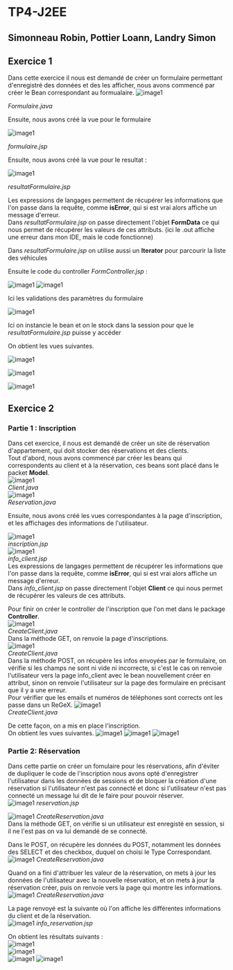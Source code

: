 # TP4-J2EE
## Simonneau Robin, Pottier Loann, Landry Simon

## **Exercice 1**
Dans cette exercice il nous est demandé de créer un formulaire permettant d'enregistré des données et des les afficher, nous avons commencé par créer le Bean correspondant au formualaire.
![image1](images/FormulaireBean.png)

*Formulaire.java*

Ensuite, nous avons créé la vue pour le formulaire


![image1](images/formulaireJSP-CODE.png)

*formulaire.jsp*

Ensuite, nous avons créé la vue pour le resultat :


![image1](images/resultFormulaireJSPCODE.png)

*resultatFormulaire.jsp*


Les expressions de langages permettent de récupérer les informations que l'on passe dans la requête, comme **isError**, qui si est vrai alors affiche un message d'erreur.  
Dans _resultatFormulaire.jsp_ on passe directement l'objet **FormData** ce qui nous permet de récupérer les valeurs de ces attributs.
(ici le .out affiche une erreur dans mon IDE, mais le code fonctionne)

Dans _resultatFormulaire.jsp_ on utilise aussi un **Iterator** pour parcourir la liste des véhicules

Ensuite le code du controller *FormController.jsp* :

![image1](images/FormControllerValidation.png)
![image1](images/FormulaireControllerValidation2.png)

Ici les validations des paramètres du formulaire


![image1](images/FormulaireControllerCreation.png)

Ici on instancie le bean et on le stock dans la session pour que le _resultatFormulaire.jsp_ puisse y accéder





On obtient les vues suivantes.


![image1](images/FormulaireJSP.png)

![image1](images/FormulaireErrorJSP.png)

![image1](images/resultFormulaireJSP.png)




## **Exercice 2**
### Partie 1 : Inscription
Dans cet exercice, il nous est demandé de créer un site de réservation d'appartement, qui doit stocker des réservations et des clients.  
Tout d'abord, nous avons commencé par créer les beans qui correspondents au client et à la réservation, ces beans sont placé dans le packet **Model**.  
![image1](images/clientBean.png)  
*Client.java*  
![image1](images/reservationBean.png)  
*Reservation.java*  

Ensuite, nous avons créé les vues correspondantes à la page d'inscription, et les affichages des informations de l'utilisateur.  

![image1](images/InscriptionJSP.png)  
*inscription.jsp*  
![image1](images/InfoClientsJSP.png)  
*info_client.jsp*  
Les expressions de langages permettent de récupérer les informations que l'on passe dans la requête, comme **isError**, qui si est vrai alors affiche un message d'erreur.  
Dans _info_client.jsp_ on passe directement l'objet **Client** ce qui nous permet de récupérer les valeurs de ces attributs.  
  
Pour finir on créer le controller de l'inscription que l'on met dans le package **Controller**.  
![image1](images/inscriptionGetController.png)  
*CreateClient.java*  
Dans la méthode GET, on renvoie la page d'inscriptions.  
![image1](images/inscriptionControllerPost.png)  
*CreateClient.java*  
Dans la méthode POST, on récupère les infos envoyées par le formulaire, on vérifie si les champs ne sont ni vide ni incorrecte, si c'est le cas on renvoie l'utilisateur vers la page info_client avec le bean nouvellement créer en attribut, sinon on renvoie l'utilisateur sur la page des formulaire en précisant que il y a une erreur.  
Pour vérifier que les emails et numéros de téléphones sont corrects ont les passe dans un ReGeX.
![image1](images/Regex.png)  
*CreateClient.java*  

De cette façon, on a mis en place l'inscription.  
On obtient les vues suivantes.
![image1](images/Inscription1.png)
![image1](images/Inscription2.png)
![image1](images/InscriptionR.png)



### Partie 2: Réservation
Dans cette partie on créer un fomulaire pour les réservations, afin d'éviter de dupliquer le code de l'inscription nous avons opté d'enregistrer l'utilisateur dans les données de sessions et de bloquer la création d'une réservation si l'utilisateur n'est pas connecté et donc si l'utilisateur n'est pas connecté un message lui dit de le faire pour pouvoir réserver.  
![image1](images/img_2.png)
*reservation.jsp*  

![image1](images/img_3.png)
*CreateReservation.java*  
Dans la méthode GET, on vérifie si un utilisateur est enregisté en session, si il ne l'est pas on va lui demandé de se connecté.   

Dans le POST, on récupère les données du POST, notamment les données des SELECT et des checkbox, duquel on choisi le Type Correspondant.
![image1](images/img_4.png)
*CreateReservation.java*  

Quand on a fini d'attribuer les valeur de la réservation, on mets à jour les données de l'utilisateur avec la nouvelle réservation, et on mets à jour la réservation créer, puis on renvoie vers la page qui montre les informations.  
![image1](images/img_5.png)
*CreateReservation.java*  

La page renvoyé est la suivante où l'on affiche les différentes informations du client et de la réservation.  
![image1](images/img_6.png)
*info_reservation.jsp*  

On obtient les résultats suivants :  
![image1](images/img_9.png)  
![image1](images/img_8.png)  
![image1](images/img_10.png)
![image1](images/img_7.png)  
